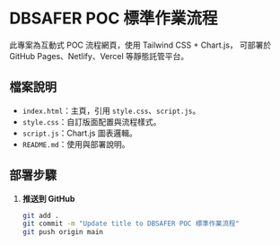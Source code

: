 # DBSAFER POC 標準作業流程

此專案為互動式 POC 流程網頁，使用 Tailwind CSS + Chart.js，
可部署於 GitHub Pages、Netlify、Vercel 等靜態託管平台。

## 檔案說明

- `index.html`：主頁，引用 `style.css`、`script.js`。
- `style.css`：自訂版面配置與流程樣式。
- `script.js`：Chart.js 圖表邏輯。
- `README.md`：使用與部署說明。

## 部署步驟

1. **推送到 GitHub**  
   ```bash
   git add .
   git commit -m "Update title to DBSAFER POC 標準作業流程"
   git push origin main
